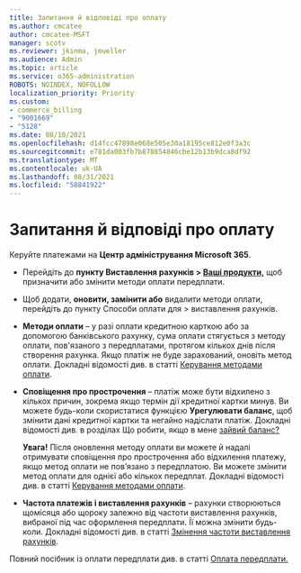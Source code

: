 ```yaml
---
title: Запитання й відповіді про оплату
ms.author: cmcatee
author: cmcatee-MSFT
manager: scotv
ms.reviewer: jkinma, jmueller
ms.audience: Admin
ms.topic: article
ms.service: o365-administration
ROBOTS: NOINDEX, NOFOLLOW
localization_priority: Priority
ms.custom:
- commerce_billing
- "9001669"
- "5128"
ms.date: 08/10/2021
ms.openlocfilehash: d14fcc47898e068e505e30a18195ce812e0f3a3c
ms.sourcegitcommit: e781da003fb7b878854846cbe12b13b9dca8df92
ms.translationtype: MT
ms.contentlocale: uk-UA
ms.lasthandoff: 08/31/2021
ms.locfileid: "58841922"
---
```

# <a name="payment-faq"></a>Запитання й відповіді про оплату

Керуйте платежами на **Центр адміністрування Microsoft 365**.

- Перейдіть до **пункту Виставлення рахунків > [Ваші продукти,](https://go.microsoft.com/fwlink/p/?linkid=842054)** щоб призначити або змінити методи оплати передплати.
- Щоб додати, **оновити, [](https://go.microsoft.com/fwlink/p/?linkid=2018806) замінити або** видалити методи оплати, перейдіть до пункту Способи оплати для > виставлення рахунків.

- **Методи оплати** – у разі оплати кредитною карткою або за допомогою банківського рахунку, сума оплати стягується з методу оплати, пов'язаного з передплатами, протягом кількох днів після створення рахунка. Якщо платіж не буде зарахований, оновіть метод оплати. Докладні відомості див. в статті [Керування методами оплати](https://docs.microsoft.com/microsoft-365/commerce/billing-and-payments/manage-payment-methods).

- **Сповіщення про прострочення** – платіж може бути відхилено з кількох причин, зокрема якщо термін дії кредитної картки минув. Ви можете будь-коли скористатися функцією **Урегулювати баланс**, щоб змінити дані кредитної картки та негайно надіслати платіж. Докладні відомості див. в розділах Що робити, якщо в мене [зайвий баланс?](https://docs.microsoft.com/microsoft-365/commerce/billing-and-payments/pay-for-your-subscription#what-if-i-have-an-outstanding-balance)

    **Увага!** Після оновлення методу оплати ви можете й надалі отримувати сповіщення про прострочення або відхилення платежу, якщо метод оплати не пов’язано з передплатою. Ви можете змінити метод оплати для однієї або кількох передплат. Докладні відомості див. в статті [Керування методами оплати](https://docs.microsoft.com/microsoft-365/commerce/billing-and-payments/manage-payment-methods).

- **Частота платежів і виставлення рахунків** – рахунки створюються щомісяця або щороку залежно від частоти виставлення рахунків, вибраної під час оформлення передплати. Її можна змінити будь-коли. Докладні відомості див. в статті [Змінення частоти виставлення рахунків](https://docs.microsoft.com/microsoft-365/commerce/billing-and-payments/change-payment-frequency).

Повний посібник із оплати передплати див. в статті [Оплата передплати.](https://docs.microsoft.com/microsoft-365/commerce/billing-and-payments/pay-for-your-subscription)
